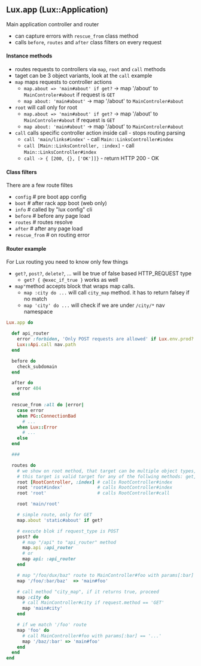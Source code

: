 ## Lux.app (Lux::Application)

Main application controller and router

* can capture errors with `rescue_from` class method
* calls `before`, `routes` and `after` class filters on every request

#### Instance methods

* routes requests to controllers via `map`, `root` and `call` methods
* taget can be 3 object variants, look at the `call` example
* `map` maps requests to controller actions
  * `map.about => 'main#about' if get?` -> map '/about' to `MainControler#about` if request is `GET`
  * `map about: 'main#about'` -> map '/about' to `MainControler#about`
* `root` will call only for root
  * `map.about => 'main#about' if get?` -> map '/about' to `MainControler#about` if request is `GET`
  * `map about: 'main#about'` -> map '/about' to `MainControler#about`
* `call` calls specific controller action inside call - stops routing parsing
  * `call 'main/links#index'` - call `Main::LinksController#index`
  * `call [Main::LinksController, :index]` - call `Main::LinksController#index`
  * `call -> { [200, {}, ['OK']]}` - return HTTP 200 - OK

#### Class filters

There are a few route filtes
* `config`      # pre boot app config
* `boot`        # after rack app boot (web only)
* `info`        # called by "lux config" cli
* `before`      # before any page load
* `routes`      # routes resolve
* `after`       # after any page load
* `rescue_from` # on routing error


#### Router example

For Lux routing you need to know only few things

* `get?`, `post?`, `delete?`, ... will be true of false based HTTP_REQUEST type
  * `get? { @exec_if_true }` works as well
* `map"`method accepts block that wraps map calls.
  * `map :city do ...` will call `city_map` method. it has to return falsey if no match
  * `map 'city' do ...` will check if we are under `/city/*` nav namespace

```ruby
Lux.app do

  def api_router
    error :forbiden, 'Only POST requests are allowed' if Lux.env.prod? && !post?
    Lux::Api.call nav.path
  end

  before do
    check_subdomain
  end

  after do
    error 404
  end

  rescue_from :all do |error|
    case error
    when PG::ConnectionBad
      # ...
    when Lux::Error
      # ...
    else
  end

  ###

  routes do
    # we show on root method, that target can be multiple object types, 5 variants
    # this target is valid target for any of the follwing methods: get, post, map, call, root
    root [RootController, :index] # calls RootController#index
    root 'root#index'             # calls RootController#index
    root 'root'                   # calls RootController#call

    root 'main/root'

    # simple route, only for GET
    map.about 'static#about' if get?

    # execute blok if request_type is POST
    post? do
      # map "/api" to "api_router" method
      map.api :api_router
      # or
      map api: :api_router
    end

    # map "/foo/dux/baz" route to MainController#foo with params[:bar] == 'dux'
    map '/foo/:bar/baz'  => 'main#foo'

    # call method "city_map", if it returns true, proceed
    map :city do
      # call MainController#city if request.method == 'GET'
      map 'main#city'
    end

    # if we match '/foo' route
    map 'foo' do
      # call MainController#foo with params[:bar] == '...'
      map '/baz/:bar' => 'main#foo'
    end
  end
end
```
